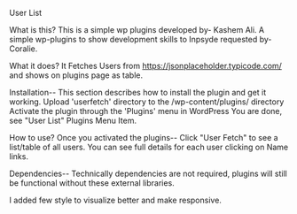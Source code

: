

User List

What is this? This is a simple wp plugins developed by- Kashem Ali. A simple wp-plugins to show development skills to Inpsyde requested by- Coralie.

What it does? It Fetches Users from https://jsonplaceholder.typicode.com/ and shows on plugins page as table.

Installation-- This section describes how to install the plugin and get it working. Upload 'userfetch' directory to the /wp-content/plugins/ directory Activate the plugin through the 'Plugins' menu in WordPress You are done, see "User List" Plugins Menu Item.

How to use? Once you activated the plugins-- Click "User Fetch" to see a list/table of all users. You can see full details for each user clicking on Name links.

Dependencies-- Technically dependencies are not required, plugins will still be functional without these external libraries.

I added few style to visualize better and make responsive.

